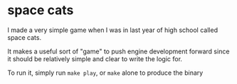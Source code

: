 space cats
===

I made a very simple game when I was in last year of high school called space cats.

It makes a useful sort of "game" to push engine development forward since it should
be relatively simple and clear to write the logic for.

To run it, simply run `make play`, or `make` alone to produce the binary
